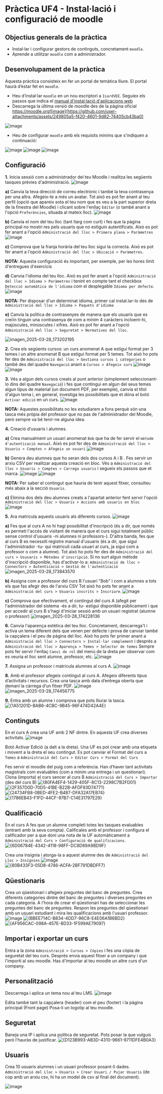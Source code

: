 # Pràctica UF4 - Instal·lació i configuració de moodle
## Objectius generals de la pràctica
* Instal·lar i configurar gestors de continguts, concretament `moodle`.
* Aprende a utilitzar `moodle` com a administrador.

## Desenvolupament de la pràctica

Aquesta pràctica consisteix en fer un portal de temàtica lliure. El portal haurà d’estar fet en `moodle`.

* Heu d’instal·lar `moodle` en un nou escriptori a `IsardVDI`. Seguiex els passos que indica el [manual d'instal·lació d'aplicacions web](installacio-aplicacions-web.md)
* Descarrega la última versió de moodle des de la pàgina oficial https://moodle.org![image](https://github.com/user-attachments/assets/249805a5-f420-4601-9d82-74405cb43ba0)

![image](https://github.com/user-attachments/assets/68532bc9-e9ab-446a-8891-bb7977ea00cf)


* Heu de configurar `moodle` amb els requisits mínims que s'indiquen a continuació:

![image](https://github.com/user-attachments/assets/c7bab385-e747-4666-81a1-5c1dcb318d29)
![image](https://github.com/user-attachments/assets/3ce96561-3637-4668-8937-20266ee7fb59)
![image](https://github.com/user-attachments/assets/9548ccac-109c-4fb9-8ecc-7c392d28e440)

## Configuració

**1.** Inicia sessió com a administrador del teu Moodle i realitza les següents tasques prèvies d'administració.
![image](https://github.com/user-attachments/assets/66fe9fd4-1946-4ba3-8162-7f7c92ba26b3)


   **a)** Canvia la teva direcció de correu electrònic i també la teva contrasenya per una altra. Afegeix-te a més un avatar. Tot això es pot fer anant al teu perfil (opció que apareix sota el teu nom que es veu a la part superior dreta de la finestra del Moodle) i clicant sobre l'enllaç `Editar` (o també anant a l'opció `Preferències`, situada al mateix lloc).
   ![image](https://github.com/user-attachments/assets/a3a3286d-841c-4929-9602-14a61d219e9d)

   **b)** Canvia el nom del teu lloc (tant llarg com curt) i fes que la pàgina principal no mostri res pels usuaris que no estiguin autentificats. Això es pot fer anant a l'opció `Administració del lloc > Primera plana > Paràmetres`
   ![image](https://github.com/user-attachments/assets/5c8f65b3-8083-4285-a4a7-dc9e1ac0327e)

   **c)** Comprova que la franja horària del teu lloc sigui la correcta. Això es pot fer anant a l'opció `Administració del lloc > Ubicació > Paràmetres`.
   
   **NOTA:** Aquesta configuració és important, per exemple, per les hores límit d'entregues d'exercicis
   
   **d)** Canvia l'idioma del teu lloc. Això es pot fer anant a l'opció `Administració del lloc > Idioma > Paràmetres` i tenint en compte tant el checkbox `Detecció automàtica de l'idioma` com el desplegable `Idioma per defecte`.
![image](https://github.com/user-attachments/assets/899cf96a-8f8f-4120-9c73-379de6dd02cb)

   
   **NOTA:** Per disposar d'un determinat idioma, primer cal instal.lar-lo des de `Administració del lloc > Idioma > Paquets d'idioma`
   
   **e)** Canvia la política de contrasenyes de manera que els usuaris que es creiïn tinguin una contrasenya de com a mínim 4 caràcters incloent-hi, majúscules, minúscules i xifres. Això es pot fer anant a l'opció `Administració del lloc > Seguretat > Normatives del lloc`.

![imagen_2025-03-28_173202195](https://github.com/user-attachments/assets/5d1d8d79-22cb-4363-9349-4bf77d347401)

**2.** Crea els següents cursos: un curs anomenat A que estigui format per 3 temes i un altre anomenat B que estigui format per 5 temes. Tot això ho pots fer des de `Administració del lloc > Gestiona cursos i categories` o també des del quadre `Navegació` anant a `Cursos > Afegeix curs`
![image](https://github.com/user-attachments/assets/784d1773-1559-490b-8857-29d899fc3d87)
![image](https://github.com/user-attachments/assets/825c6d7a-dee1-430f-8947-d7b65f17d157)


**3.** Vés a algun dels cursos creats al punt anterior (simplement seleccionant-lo dins del quadre `Navegació`) i fes que contingui en algun del seus temes algun tipus de material (un document PDF, per exemple), canvia el títol d'algun tema i, en general, investiga les possibilitats que et dóna el botó `Activar edició` en un curs.
![image](https://github.com/user-attachments/assets/ad922223-f349-4278-9f99-6f21a1947397)


   **NOTA:** Aquestes possibilitats no les estudiarem a fons perquè són una tasca més pròpia del professor que no pas de l'administrador del Moodle, però sempre va bé tenir-ne alguna idea.

**4.** Creació d’usuaris i alumnes. 
   
   **a)** Crea manualment un usuari anomenat `Bob` que ha de fer servir el `mètode d'autenticació manual`. Això es pot fer des de `Administració del lloc > Usuaris > Comptes > Afegeix un usuari`
   ![image](https://github.com/user-attachments/assets/0a56c364-70b0-4974-a337-69fb65c5fc42)

   **b)** Genera deu alumnes que ho seran dels dos cursos A i B . Fes servir un arxiu CSV per realitzar aquesta creació en bloc. Vés a `Administració del lloc > Usuaris > Comptes > Carrega usuaris` i segueix els passos que et marca. 
   ![image](https://github.com/user-attachments/assets/f0d55160-af25-42aa-9e9e-70ff87a4364b)
![image](https://github.com/user-attachments/assets/ef84f651-3b8b-4df4-b449-29523f40ea7a)

   **NOTA:** Per saber el contingut que hauria de tenir aquest fitxer, consulteu més abaix a la secció `Usuaris`.
   
   **c)** Elimina dos dels deu alumnes creats a l'apartat anterior fent servir l'opció `Administració del lloc > Usuaris > Accions amb usuaris en bloc`
![image](https://github.com/user-attachments/assets/a2a3e20b-6757-405d-aa07-c59dd83ae4b6)

**5.** Ara matricula aquests usuaris als diferents cursos.
![image](https://github.com/user-attachments/assets/af3cb111-9189-4e8d-b708-0aa1455790df)


   **a)** Fes que al curs A no hi hagi possibilitat d'inscripció (és a dir, que només es permeti l'accés de visitant de manera que el curs sigui totalment públic sense control d'usuaris -ni alumnes ni professors-). D'altra banda, fes que al curs B es necessiti registre manual d'usuaris (és a dir, que sigui l'administrador -tu- qui matriculi cada usuari al curs, ja sigui com a professor o com a alumne). Tot això ho pots fer des de `Administració del curs > Ususaris > Mètodes d'inscripció`. Si no surt algun mètode d'inscripció disponible, has d'activar-lo a: `Administració de lloc > Connectors > Autenticació > Gestió de l'autenticació`
![imagen_2025-03-28_173843570](https://github.com/user-attachments/assets/a9e6b62e-8201-4524-a05e-183c370fe454)

   **b)** Assigna com a professor del curs B l'usuari "Bob" i com a alumnes a tots els que fas afegir des de l'arxiu CSV Tot això ho pots fer anant a `Administració del curs > Usuaris inscrits > Inscriure`.
![image](https://github.com/user-attachments/assets/0eabbb83-a431-455c-af78-85fdeb6cc790)

   **c)** Comprova que efectivament, el contingut del curs A (afegit per l'administrador del sistema -és a dir, tu- estigui disponible públicament i que per accedir al curs B s'hagi d'iniciar sessió amb un usuari registrat (alumne o professor)
![imagen_2025-03-28_174228136](https://github.com/user-attachments/assets/91013dc3-55c4-448f-9836-4bb767677001)

**6.** Canvia l'aparença estètica del teu lloc. Concretament, descarrega't i activa un tema diferent dels que venen per defecte i prova de canviar també la capçalera i el peu de pàgina del lloc. Això ho pots fer primer anant a `Administració del lloc > Connectors > Instal·lar complement` i després a `Administració del lloc > Aparença > Temes > Selector de temes` Sempre pots fer servir l'enllaç `Canvi de rol` del menú de la dreta per observar com es veuria el lloc sent alumne, professor, etc.
![image](https://github.com/user-attachments/assets/8f854410-33de-453d-87bd-74b63d522d61)

**7.** Assigna un professor i matricula alumnes al curs A.
![image](https://github.com/user-attachments/assets/e0e3c7f5-9ebb-4a08-9005-58a449ef4bc4)


**8.** Amb el professor afegeix contingut al curs A. Afegeix diferents tipus d’activitats i recursos. Crea una tasca amb data d’entrega oberta que demani la càrrega d’un fitxer PDF.
![image](https://github.com/user-attachments/assets/f9534a84-7e5b-45e2-a8a4-a722ed9ea7fa)
![imagen_2025-03-28_174456775](https://github.com/user-attachments/assets/1d3f529d-5214-46e8-8a4d-ab79fa7c4193)

**9.** Entra amb un alumne i comprova que pots lliurar la tasca.
![{1A51201D-BAB6-4CBC-9B45-96F474D42A4E}](https://github.com/user-attachments/assets/88021c31-300a-4b27-9c60-9103001d0e10)

## Continguts
En el curs A crea una UF amb 2 NF dintre. En aquesta UF crea diverses activitats.
![image](https://github.com/user-attachments/assets/d9699761-3db2-4a86-8582-5dae72de60b1)

Botó Activar Edició (a dalt a la dreta). Una UF es pot crear amb una etiqueta i movent a la dreta el seu contingut. Es pot canviar el Format del curs a `Temes` a `Administració del Curs > Editar Curs > Format del Curs`

Fes servir el moodle del puig com a referència. Han d’haver tant activitats magistrals com evaluables (com a mínim una entrega i un questionari). Clona (importa) el curs sencer al curs B `Administració del Curs > Importar` (des del curs B)
![{80FA4EF4-1429-405F-8C13-2298C7B2FD01}](https://github.com/user-attachments/assets/00407885-1cab-407d-ac1e-617a71c23bea)
![{2F357D0D-70D5-41BE-B22B-AFDF93D74771}](https://github.com/user-attachments/assets/9e370855-c83e-4378-ac82-969b504649e0)
![{24734FB8-0BED-4FE2-B487-DFA32A17EB74}](https://github.com/user-attachments/assets/b5ae4d48-e6fe-41d4-848b-cd8e7c6c92a7)
![{1786EB43-F1FD-44CF-97B7-C14E31797E29}](https://github.com/user-attachments/assets/766ff460-7d13-4423-8281-bc5c1db152e5)

## Qualificació
En el curs A fes que un alumne completi totes les tasques evaluables (entrant amb la seva compta). Calificales amb el professor i configura el calificador per a que doni una nota de la UF automàticament a `Administració del Curs > Configuració de qualificacions`.
![{6D06784E-4342-4118-98FF-DC8D69A9BD9F}](https://github.com/user-attachments/assets/fdf4923a-c4db-4276-a95f-ab4c64c4ee98)

Crea una insignia i atorga-la a aquest alumne des de `Administració del Lloc > Insígnies`
![image](https://github.com/user-attachments/assets/07458e92-9a4b-45ec-b60f-1a4233b76700)
![{80B433F3-05D8-4746-ACFA-2BF791DBDFF7}](https://github.com/user-attachments/assets/e135bd90-5e8e-497b-bdbf-505bb6539eaa)

## Qüestionaris
Crea un qüestionari i afegeix preguntes del banc de preguntes. Crea diferents categories dintre del banc de preguntes i diverses preguntes en cada categoria. A l'hora de crear el qüestionari has de seleccionar les preguntes del banc de preguntes. Respon les preguntes del qüestionari amb un usuari estudiant i mira les qualificacions amb l'usuari professor.
![image](https://github.com/user-attachments/assets/761e9d00-a607-47bd-ba74-8323c5222f3e)
![{BBEE714C-B834-4DD7-96C8-E4E06A1B6BD2}](https://github.com/user-attachments/assets/811d8944-e8e8-4280-8585-66a3e2ccf9b7)
![{AF956CAC-098A-457E-8D33-1F599AE79097}](https://github.com/user-attachments/assets/5345d9d6-31ac-4a6f-9908-d7e8e2957ce8)

## Importar i exportar un curs
Entra a la zona `Administració > Cursos > Còpies` i fes una còpia de seguretat del teu curs. Després envia aquest fitxer a un company i que l'importi al seu moodle. Has d'importar al teu moodle un altre curs d'un company. 

## Personalització
Descarrega i aplica un tema nou al teu LMS.
![image](https://github.com/user-attachments/assets/d3316667-8cc8-4768-87d9-9dd71317631b)

Edita també tant la capçalera (header) com el peu (footer) i la pàgina principal (Front page) Posa-li un logotip al teu moodle.

## Seguretat
Baneja una IP i aplica una política de seguretat. Pots posar la que vulguis però l’hauràs de justificar.
![{D123B993-AB3D-4310-9661-9711DFE4B0A3}](https://github.com/user-attachments/assets/d1fdd427-8d8f-4e3b-a68b-2606580d112c)


## Usuaris
Crea 10 usuaris alumnes i un usuari professor posant-li dades.
`Administració del Lloc > Usuaris > Crear Usuari / Pujar Usuaris` (de cop amb un arxiu csv, hi ha un model de csv al final del document).

![image](https://github.com/user-attachments/assets/191f1805-4529-444e-86cc-0427b6fb1a75)
